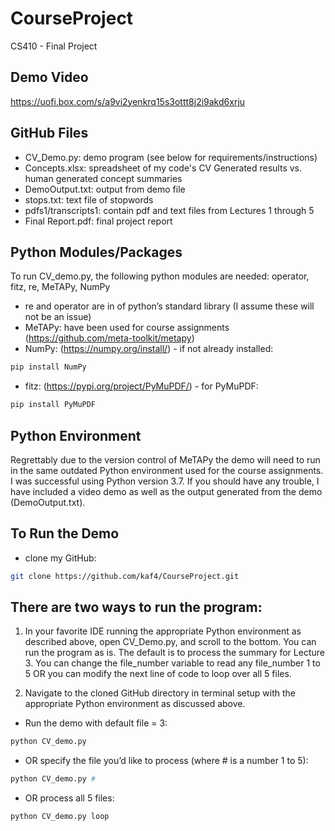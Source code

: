 # CourseProject

CS410 - Final Project

## Demo Video 
https://uofi.box.com/s/a9vi2yenkrq15s3ottt8j2i9akd6xrju

## GitHub Files
- CV_Demo.py: demo program (see below for requirements/instructions)
- Concepts.xlsx: spreadsheet of my code's CV Generated results vs. human generated concept summaries 
- DemoOutput.txt: output from demo file
- stops.txt: text file of stopwords
- pdfs1/transcripts1: contain pdf and text files from Lectures 1 through 5
- Final Report.pdf: final project report 

## Python Modules/Packages
To run CV_demo.py, the following python modules are needed: operator, fitz, re, MeTAPy, NumPy 
- re and operator are in of python’s standard library (I assume these will not be an issue)
- MeTAPy: have been used for course assignments (https://github.com/meta-toolkit/metapy) 
- NumPy: (https://numpy.org/install/) - if not already installed:
```bash 
pip install NumPy
```
- fitz: (https://pypi.org/project/PyMuPDF/) - for PyMuPDF:
```bash 
pip install PyMuPDF 
```
## Python Environment
Regrettably due to the version control of MeTAPy the demo will need to run in the same outdated Python environment used for the course assignments. I was successful using Python version 3.7. If you should have any trouble, I have included a video demo as well as the output generated from the demo (DemoOutput.txt).

## To Run the Demo 
- clone my GitHub: 
```bash 
git clone https://github.com/kaf4/CourseProject.git
```
## There are two ways to run the program:

1. In your favorite IDE running the appropriate Python environment as described above, open CV_Demo.py, and scroll to the bottom. 
You can run the program as is. The default is to process the summary for Lecture 3. 
You can change the file_number variable to read any file_number 1 to 5 OR you can modify the next line of code to loop over all 5 files.

2. Navigate to the cloned GitHub directory in terminal setup with the appropriate Python environment as discussed above. 
- Run the demo with default file = 3:
 ```bash 
python CV_demo.py
```
- OR specify the file you’d like to process (where # is a number 1 to 5):
 ```bash 
python CV_demo.py #
```
- OR process all 5 files: 
 ```bash 
python CV_demo.py loop
```


